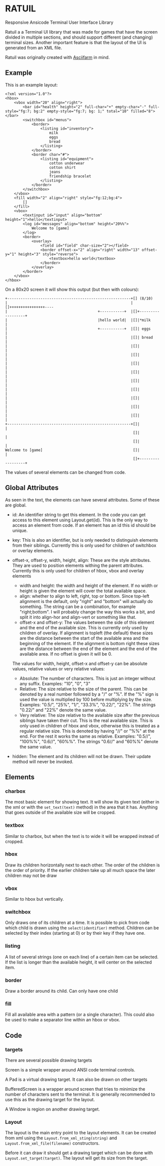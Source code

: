 # RATUIL

Responsive Ansicode Terminal User Interface Library

Ratuil a a Terminal UI library that was made for games that have the screen divided in multiple sections, and should support different (and changing) terminal sizes.
Another important feature is that the layout of the UI is generated from an XML file.

Ratuil was originally created with [Asciifarm](https://github.com/jmdejong/asciifarm) in mind.

<!-- There is currently no documentation yet. Take a look at game.xml and game.py to see how to use Ratuil. -->

## Example

This is an example layout:

    <?xml version="1.0"?>
    <hbox>
        <vbox width="20" align="right">
            <bar id="health" height="2" full-char="+" empty-char="-" full-style="fg:7; bg:2" empty-style="fg:7; bg: 1;" total="10" filled="8"></bar>
            <switchbox id="menus">
                <border>
                    <listing id="inventory">
                        milk
                        eggs
                        bread
                    </listing>
                </border>
                <border char="#">
                    <listing id="equipment">
                        cotton underwear
                        cotton shirt
                        jeans
                        friendship bracelet
                    </listing>
                </border>
            </switchbox>
        </vbox>
        <fill width="2" align="right" style="fg:12;bg:4">
            []
        </fill>
        <vbox>
            <textinput id="input" align="bottom" height="1">hello</textinput>
            <log id="messages" align="bottom" height="20%%">
                Welcome to [game]
            </log>
            <border>
                <overlay>
                    <field id="field" char-size="2"></field>
                    <border offset-x="2" align="right" width="13" offset-y="1" height="3" style="reverse">
                        <textbox>hello world</textbox>
                    </border>
                </overlay>
            </border>
        </vbox>
    </hbox>

On a 80x20 screen it will show this output (but then with colours):

    +--------------------------------------------------------+[] (8/10)             
    |                                                        |[]++++++++++++++++----
    |                                         +-----------+  |[]+------------------+
    |                                         |hello world|  |[]|*milk             |
    |                                         +-----------+  |[]| eggs             |
    |                                                        |[]| bread            |
    |                                                        |[]|                  |
    |                                                        |[]|                  |
    |                                                        |[]|                  |
    |                                                        |[]|                  |
    |                                                        |[]|                  |
    |                                                        |[]|                  |
    |                                                        |[]|                  |
    |                                                        |[]|                  |
    |                                                        |[]|                  |
    +--------------------------------------------------------+[]|                  |
                                                              []|                  |
                                                              []|                  |
    Welcome to [game]                                         []|                  |
                                                              []+------------------+

The values of several elements can be changed from code.

## Global Attributes

As seen in the text, the elements can have several attributes.
Some of these are global.

- id: An identifier string to get this element. In the code you can get access to this element using Layout.get(id). This is the only way to access an element from code. If an element has an id this id should be unique.
- key: This is also an identifier, but is only needed to distinguish elements from their siblings. Currently this is only used for children of switchbox or overlay elements.
- offset-x, offset-y, width, height, align: These are the style attributes. They are used to position elements withing the parent attributes. Currently this is only used for children of hbox, vbox and overlay elements
  - width and height: the width and height of the element. If no width or height is given the element will cover the total available space.
  - align: whether to align to left, right, top or bottom. Since top-left alignment is the default, only "right" and "bottom" will actually do something. The string can be a combination, for example "right;bottom".
    I will probably change the way this works a bit, and split it into align-hor and align-vert or something like that.
  - offset-x and offset-y: The values between the side of this element and the end of the available size. This is currently only used by children of overlay.
    If alignment is topleft (the default) these sizes are the distance between the start of the available area and the beginning of the element. If the alignment is bottom right these sizes are the distance between the end of the element and the end of the available area.
    If no offset is given it will be 0.
  
  The values for width, height, offset-x and offset-y can be absolute values, relative values or very relative values:
  - Absolute: The number of characters. This is just an integer without any suffix. Examples: "10", "0", "3"
  - Relative: The size relative to the size of the parent. This can be denoted by a real number followed by a "/" or "%". If the "%" sign is used the value is multiplied by 100 before multiplying by the size. Examples: "0.5/", "25%", "1/", "33.3%", "0.22/", "22%". The strings "0.22/" and "22%" denote the same value.
  - Very relative: The size relative to the available size after the previous siblings have taken their cut. This is the real available size. This is only used in children of hbox and vbox, otherwise this is treated as a regular relative size. This is denoted by having "//" or "%%" at the end. For the rest it works the same as relative. Examples: "0.5//", "100%%", "0.6//", "60%%". The strings "0.6//" and "60%%" denote the same value.
- hidden: The element and its children will not be drawn. Their update method will never be invoked.

## Elements

### charbox

The most basic element for showing text. It will show its given text (either in the xml or with the `set_text(text)` method) in the area that it has. Anything that goes outside of the available size will be cropped.

### textbox

Similar to charbox, but when the text is to wide it will be wrapped instead of cropped.

### hbox

Draw its children horizontally next to each other. The order of the children is the order of priority. If the earlier children take up all much space the later children may not be draw

### vbox

Similar to hbox but vertically.

### switchbox

Only draws one of its children at a time. It is possible to pick from code which child is drawn using the `select(identifier)` method. Children can be selected by their index (starting at 0) or by their key if they have one.

### listing

A list of several strings (one on each line) of a certain item can be selected. If the list is longer than the available height, it will center on the selected item.

### border

Draw a border around its child. Can only have one child

### fill

Fill all available area with a pattern (or a single character).
This could also be used to make a separator line within an hbox or vbox.


## Code

### targets

There are several possible drawing targets

Screen is a simple wrapper around ANSI code terminal controls.

A Pad is a virtual drawing target. It can also be drawn on other targets

BufferedScreen is a wrapper around screen that tries to minimize the number of characters sent to the terminal.
It is generally recommended to use this as the drawing target for the layout.

A Window is region on another drawing target.

### Layout

The layout is the main entry point to the layout elements.
It can be created from xml using the `Layout.from_xml_sting(string)` and `Layout.from_xml_file(filename)` constructors.

Before it can draw it should get a drawing target which can be done with `Layout.set_target(target)`. The layout will get its size from the target.

